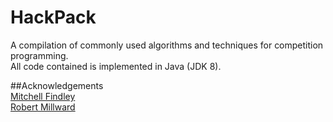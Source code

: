 # HackPack
A compilation of commonly used algorithms and techniques for competition programming.    
All code contained is implemented in Java (JDK 8). 

##Acknowledgements     
[Mitchell Findley](https://github.com/Mitchell-Findley)    
[Robert Millward]()     
